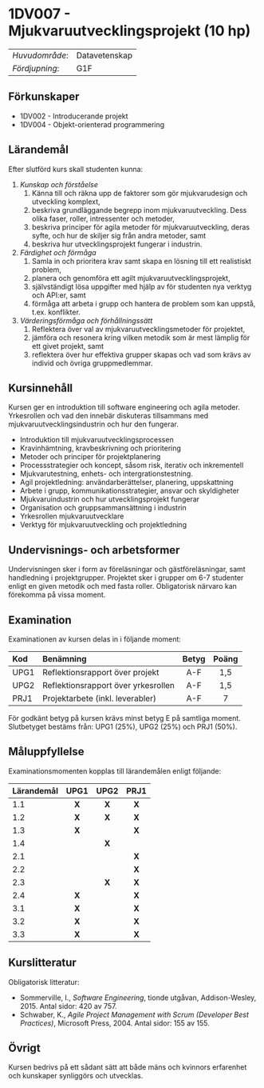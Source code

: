 # 1DV007 - Mjukvaruutvecklingsprojekt (10 hp)

|     |     |
| --- | --- | 
| *Huvudområde*: | Datavetenskap | 
| *Fördjupning*: | G1F | 

## Förkunskaper

- 1DV002 - Introducerande projekt
- 1DV004 - Objekt-orienterad programmering

## Lärandemål

Efter slutförd kurs skall studenten kunna:

1. *Kunskap och förståelse*
    1. Känna till och räkna upp de faktorer som gör mjukvarudesign och utveckling komplext,
    2.	beskriva grundläggande begrepp inom mjukvaruutveckling. Dess olika faser, roller, intressenter och metoder,
    3. beskriva principer för agila metoder för mjukvaruutveckling, deras syfte, och hur de skiljer sig från andra metoder, samt
    4. beskriva hur utvecklingsprojekt fungerar i industrin.
2. *Färdighet och förmåga*
    1.  Samla in och prioritera krav samt skapa en lösning till ett realistiskt problem,
    2.  planera och genomföra ett agilt mjukvaruutvecklingsprojekt,
    3.  självständigt lösa uppgifter med hjälp av för studenten nya verktyg och API:er, samt
    4.  förmåga att arbeta i grupp och hantera de problem som kan uppstå, t.ex. konflikter.
3. *Värderingsförmåga och förhållningssätt*
    1. Reflektera över val av mjukvaruutvecklingsmetoder för projektet,
    2. jämföra och resonera kring vilken metodik som är mest lämplig för ett givet projekt, samt
    3. reflektera över hur effektiva grupper skapas och vad som krävs av individ och övriga gruppmedlemmar.

## Kursinnehåll

Kursen ger en introduktion till software engineering och agila metoder. Yrkesrollen och vad den innebär diskuteras tillsammans med mjukvaruutvecklingsindustrin och hur den fungerar.

- Introduktion till mjukvaruutvecklingsprocessen
- Kravinhämtning, kravbeskrivning och prioritering
- Metoder och principer för projektplanering
- Processstrategier och koncept, såsom risk, iterativ och inkrementell
- Mjukvarutestning, enhets- och intergrationstestning.
- Agil projektledning: användarberättelser, planering, uppskattning
- Arbete i grupp, kommunikationsstrategier, ansvar och skyldigheter
- Mjukvaruindustrin och hur utvecklingsprojekt fungerar
- Organisation och gruppsammansättning i industrin
- Yrkesrollen mjukvaruutvecklare
- Verktyg för mjukvaruutveckling och projektledning

## Undervisnings- och arbetsformer

Undervisningen sker i form av föreläsningar och gästföreläsningar, samt handledning i projektgrupper. Projektet sker i grupper om 6-7 studenter enligt en given metodik och med fasta roller. Obligatorisk närvaro kan förekomma på vissa moment.

## Examination

Examinationen av kursen delas in i följande moment:

| Kod  | Benämning                           | Betyg | Poäng |  
| :--- | :-------------------------------    | :---: | :---: |  
| UPG1 | Reflektionsrapport över projekt     | A-F   | 1,5   |  
| UPG2 | Reflektionsrapport över yrkesrollen | A-F   | 1,5   |  
| PRJ1 | Projektarbete (inkl. leverabler)    | A-F   | 7     |  

För godkänt betyg på kursen krävs minst betyg E på samtliga moment. Slutbetyget bestäms från: UPG1 (25%), UPG2 (25%) och PRJ1 (50%).

## Måluppfyllelse

Examinationsmomenten kopplas till lärandemålen enligt följande:

| Lärandemål | UPG1  | UPG2  | PRJ1  |
| :--------- | :---: | :---: | :---: |
| 1.1        | **X** | **X** | **X** |
| 1.2        | **X** | **X** | **X** |
| 1.3        | **X** |       | **X** |
| 1.4        |       | **X** |       |
| 2.1        |       |       | **X** |
| 2.2        |       |       | **X** |
| 2.3        |       | **X** | **X** |
| 2.4        | **X** |       | **X** |
| 3.1        | **X** |       | **X** |
| 3.2        | **X** |       | **X** |
| 3.3        | **X** |       | **X** |

## Kurslitteratur

Obligatorisk litteratur:

- Sommerville, I., *Software Engineering*, tionde utgåvan, Addison-Wesley, 2015. Antal sidor: 420 av 757.
- Schwaber, K., *Agile Project Management with Scrum (Developer Best Practices)*, Microsoft Press, 2004. Antal sidor: 155 av 155.

## Övrigt

Kursen bedrivs på ett sådant sätt att både mäns och kvinnors erfarenhet och kunskaper synliggörs och utvecklas.